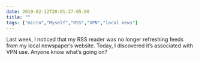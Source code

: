 ```yaml
---
date: 2019-02-12T20:01:27-05:00
title: ""
tags: ["micro","Myself","RSS","VPN","local news"]
---
```

Last week, I noticed that my RSS reader was no longer refreshing feeds from my local newspaper’s website. Today, I discovered it’s associated with VPN use. Anyone know what’s going on?
